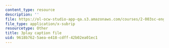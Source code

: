 ```yaml
---
content_type: resource
description: ''
file: https://ol-ocw-studio-app-qa.s3.amazonaws.com/courses/2-003sc-engineering-dynamics-fall-2011/9618b7625aeae418cdff42b02ea01ec1_ZNVvYg1FOPk.srt
file_type: application/x-subrip
resourcetype: Other
title: 3play caption file
uid: 9618b762-5aea-e418-cdff-42b02ea01ec1
---
```

